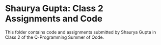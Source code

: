 # Shaurya Gupta: Class 2 Assignments and Code
This folder contains code and assignments submitted by Shaurya Gupta in Class 2 of the Q-Programming Summer of Qode.